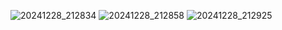 ![20241228_212834](https://github.com/user-attachments/assets/aa2e54bb-951d-4684-b857-bb68a96dc2aa)
![20241228_212858](https://github.com/user-attachments/assets/36a35143-ae10-466a-8bb5-6775b6f166f1)
![20241228_212925](https://github.com/user-attachments/assets/6519ca12-df89-4acf-9b2a-c7c32ca282f2)
